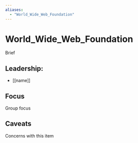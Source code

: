 ```yaml
---
aliases:
  - "World_Wide_Web_Foundation"
---
```

# World_Wide_Web_Foundation

Brief

## Leadership:

- [[name]]

## Focus

Group focus

## Caveats 

Concerns with this item